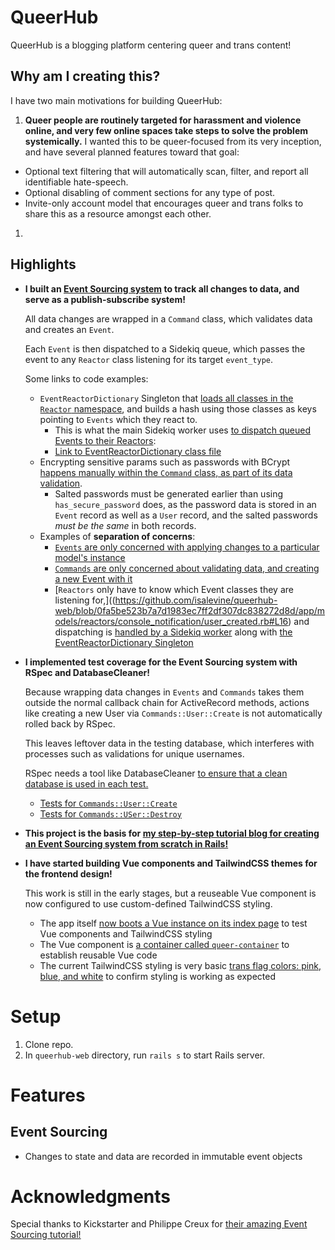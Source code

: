 # QueerHub
QueerHub is a blogging platform centering queer and trans content!


## Why am I creating this?
I have two main motivations for building QueerHub:
1. **Queer people are routinely targeted for harassment and violence online, and very few online spaces take steps to solve the problem systemically.** I wanted this to be queer-focused from its very inception, and have several planned features toward that goal:
  * Optional text filtering that will automatically scan, filter, and report all identifiable hate-speech.
  * Optional disabling of comment sections for any type of post.
  * Invite-only account model that encourages queer and trans folks to share this as a resource amongst each other.
1. 


## Highlights
* **I built an [Event Sourcing system](https://dev.to/isalevine/building-an-event-sourcing-system-in-rails-part-1-what-is-event-sourcing-46db) to track all changes to data, and serve as a publish-subscribe system!**

  All data changes are wrapped in a `Command` class, which validates data and creates an `Event`. 
  
  Each `Event` is then dispatched to a Sidekiq queue, which passes the event to any `Reactor` class listening for its target `event_type`.

  Some links to code examples:
  * `EventReactorDictionary` Singleton that [loads all classes in the `Reactor` namespace](https://github.com/isalevine/queerhub-web/blob/0fa5be523b7a7d1983ec7ff2df307dc838272d8d/app/services/event_reactor_dictionary.rb#L28), and builds a hash using those classes as keys pointing to `Events` which they react to. 
    * This is what the main Sidekiq worker uses [to dispatch queued Events to their Reactors](https://github.com/isalevine/queerhub-web/blob/0fa5be523b7a7d1983ec7ff2df307dc838272d8d/app/workers/event_dispatcher_worker.rb#L9): 
    * [Link to EventReactorDictionary class file](https://github.com/isalevine/queerhub-web/blob/master/app/services/event_reactor_dictionary.rb)
  * Encrypting sensitive params such as passwords with BCrypt [happens manually within the `Command` class, as part of its data validation](https://github.com/isalevine/queerhub-web/blob/0fa5be523b7a7d1983ec7ff2df307dc838272d8d/app/models/commands/user/create.rb#L22). 
    * Salted passwords must be generated earlier than using `has_secure_password` does, as the password data is stored in an `Event` record as well as a `User` record, and the salted passwords _must be the same_ in both records.
  * Examples of **separation of concerns**:
    * [`Events` are only concerned with applying changes to a particular model's instance](https://github.com/isalevine/queerhub-web/blob/master/app/models/events/user/created.rb)
    * [`Commands` are only concerned about validating data, and creating a new Event with it](https://github.com/isalevine/queerhub-web/blob/master/app/models/commands/user/create.rb#L26)
    * [`Reactors` only have to know which Event classes they are listening for,]((https://github.com/isalevine/queerhub-web/blob/0fa5be523b7a7d1983ec7ff2df307dc838272d8d/app/models/reactors/console_notification/user_created.rb#L16) and dispatching is [handled by a Sidekiq worker](https://github.com/isalevine/queerhub-web/blob/0fa5be523b7a7d1983ec7ff2df307dc838272d8d/app/workers/event_dispatcher_worker.rb#L9) along with [the EventReactorDictionary Singleton](https://github.com/isalevine/queerhub-web/blob/master/app/services/event_reactor_dictionary.rb)


* **I implemented test coverage for the Event Sourcing system with RSpec and DatabaseCleaner!**

  Because wrapping data changes in `Events` and `Commands` takes them outside the normal callback chain for ActiveRecord methods, actions like creating a new User via `Commands::User::Create` is not automatically rolled back by RSpec. 
  
  This leaves leftover data in the testing database, which interferes with processes such as validations for unique usernames.
  
  RSpec needs a tool like DatabaseCleaner [to ensure that a clean database is used in each test.](https://github.com/isalevine/queerhub-web/blob/master/spec/support/database_cleaner.rb)

  * [Tests for `Commands::User::Create`](https://github.com/isalevine/queerhub-web/blob/master/spec/models/commands/users/create_spec.rb)
  * [Tests for `Commands::USer::Destroy`](https://github.com/isalevine/queerhub-web/blob/master/spec/models/commands/users/destroy_spec.rb)

* **This project is the basis for [my step-by-step tutorial blog for creating an Event Sourcing system from scratch in Rails!](https://dev.to/isalevine/building-an-event-sourcing-pattern-in-rails-from-scratch-355h)**

* **I have started building Vue components and TailwindCSS themes for the frontend design!**

  This work is still in the early stages, but a reuseable Vue component is now configured to use custom-defined TailwindCSS styling.

  * The app itself [now boots a Vue instance on its index page](https://github.com/isalevine/queerhub-web/blob/master/app/views/v1/homepage/index.html.erb) to test Vue components and TailwindCSS styling
  * The Vue component is [a container called `queer-container`](https://github.com/isalevine/queerhub-web/blob/master/app/javascript/components/queer-container.vue) to establish reusable Vue code
  * The current TailwindCSS styling is very basic [trans flag colors: pink, blue, and white](https://github.com/isalevine/queerhub-web/blob/master/tailwind.config.js) to confirm styling is working as expected



# Setup
1. Clone repo.
1. In `queerhub-web` directory, run `rails s` to start Rails server.


# Features
## Event Sourcing
* Changes to state and data are recorded in immutable event objects


# Acknowledgments
Special thanks to Kickstarter and Philippe Creux for [their amazing Event Sourcing tutorial!](https://kickstarter.engineering/event-sourcing-made-simple-4a2625113224)